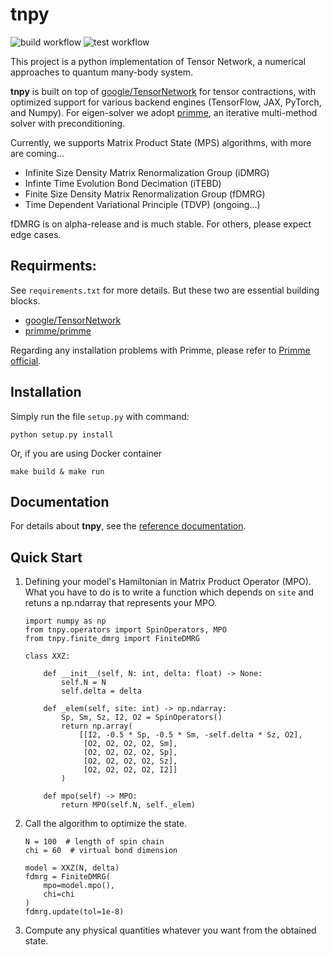 # tnpy

![build workflow](https://github.com/tanlin2013/tnpy/actions/workflows/build.yml/badge.svg)
![test workflow](https://github.com/tanlin2013/tnpy/actions/workflows/test.yml/badge.svg)

This project is a python implementation of Tensor Network,
a numerical approaches to quantum many-body system.
  

**tnpy** is built on top of [google/TensorNetwork](https://github.com/google/TensorNetwork) for tensor contractions, 
with optimized support for various backend engines (TensorFlow, JAX, PyTorch, and Numpy). 
For eigen-solver we adopt [primme](https://github.com/primme/primme),
an iterative multi-method solver with preconditioning.

Currently, we supports Matrix Product State (MPS) algorithms, 
with more are coming...
 
* Infinite Size Density Matrix Renormalization Group (iDMRG)
* Infinte Time Evolution Bond Decimation (iTEBD)
* Finite Size Density Matrix Renormalization Group (fDMRG)
* Time Dependent Variational Principle (TDVP) (ongoing...)

fDMRG is on alpha-release and is much stable. 
For others, please expect edge cases.

## Requirments:

See `requirements.txt` for more details.
But these two are essential building blocks.

  * [google/TensorNetwork](https://github.com/google/TensorNetwork)
  * [primme/primme](https://github.com/primme/primme)

Regarding any installation problems with Primme,
please refer to [Primme official](http://www.cs.wm.edu/~andreas/software/). 

## Installation
Simply run the file `setup.py` with command:    
```
python setup.py install    
```
Or, if you are using Docker container
```
make build & make run
```
   
## Documentation
For details about **tnpy**, see the [reference documentation](https://tanlin2013.github.io/tnpy/).
    
## Quick Start
1. Defining your model's Hamiltonian in Matrix Product Operator (MPO).
 What you have to do is to write a function which depends on `site` and retuns a np.ndarray that represents your MPO.

   ```
   import numpy as np
   from tnpy.operators import SpinOperators, MPO
   from tnpy.finite_dmrg import FiniteDMRG
   
   class XXZ:

       def __init__(self, N: int, delta: float) -> None:
           self.N = N
           self.delta = delta

       def _elem(self, site: int) -> np.ndarray:
           Sp, Sm, Sz, I2, O2 = SpinOperators()
           return np.array(
               [[I2, -0.5 * Sp, -0.5 * Sm, -self.delta * Sz, O2],
                [O2, O2, O2, O2, Sm],
                [O2, O2, O2, O2, Sp],
                [O2, O2, O2, O2, Sz],
                [O2, O2, O2, O2, I2]]
           )

       def mpo(self) -> MPO:
           return MPO(self.N, self._elem)
   ```
2. Call the algorithm to optimize the state. 
   
   ```
   N = 100  # length of spin chain
   chi = 60  # virtual bond dimension 
   
   model = XXZ(N, delta)
   fdmrg = FiniteDMRG(
       mpo=model.mpo(),
       chi=chi
   )
   fdmrg.update(tol=1e-8)
   ```
3. Compute any physical quantities whatever you want from the obtained state.

